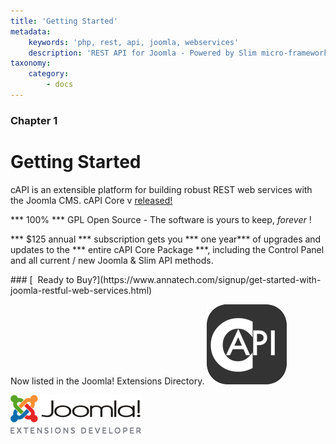 ```yaml
---
title: 'Getting Started'
metadata:
    keywords: 'php, rest, api, joomla, webservices'
    description: 'REST API for Joomla - Powered by Slim micro-framework - cAPI is an extensible platform for building robust RESTful web services powered by the Joomla CMS.'
taxonomy:
    category:
        - docs
---
```


### Chapter 1

# Getting Started
cAPI is an extensible platform for building robust REST web services with the Joomla CMS. <span class="fa fa-arrow-right"></span> cAPI Core v<span id="version"></span> [released!](https://www.annatech.com/capi-core.html)

*** 100% *** GPL Open Source - The software is yours to keep, _forever_   <span class="fa fa-heart"></span> !

*** $125 annual *** subscription gets you *** one year*** of upgrades and updates to the *** entire cAPI Core Package ***,  including the Control Panel and all current / new Joomla & Slim API methods.
<div style="text-align:center;"><a href="https://www.annatech.com/signup/get-started-with-joomla-restful-web-services.html"><i class="fa fa-cart-arrow-down fa-4x"></i></a></div>
### [&nbsp;&nbsp;Ready to Buy?](https://www.annatech.com/signup/get-started-with-joomla-restful-web-services.html)

Now listed in the Joomla! Extensions Directory.
[![](capi-logo-v2-333333-128.png)](https://extensions.joomla.org/extensions/extension/capi-core-rest-api)

[![](joomla-extensions-developer.png)](https://extensions.joomla.org/profile/profile/details/293249/)

<script type="text/javascript">
    jQuery(document).ready(function(){
        var requestUrl= "https://www.annatech.com/api/v1/slim/swagger";
        var start = new Date().getTime();
        jQuery.ajax({
            url: requestUrl,
            type: "GET",
            success: function (resultData) {
            		totalTime = new Date().getTime() - start;
            		jQuery( "#title" ).empty();
                jQuery( "#requestUrl" ).empty();
                jQuery( "#totalTime" ).empty();
            		jQuery( "#output" ).empty();
                jQuery( "#version" ).empty();
                
                jQuery( "#output" ).append(resultData.info.description).html;
                jQuery( "#version" ).append('Version '+resultData.info.version).html;
                jQuery( "#title" ).append(resultData.info.title).html;
                jQuery( "#requestUrl" ).append(requestUrl).html;
                jQuery( "#totalTime" ).append(totalTime+ 'ms').html;
            },
            error: function (jqXHR, textStatus, errorThrown) {
                alert('error');
            },

            timeout: 120000
        });
    });
    </script>
